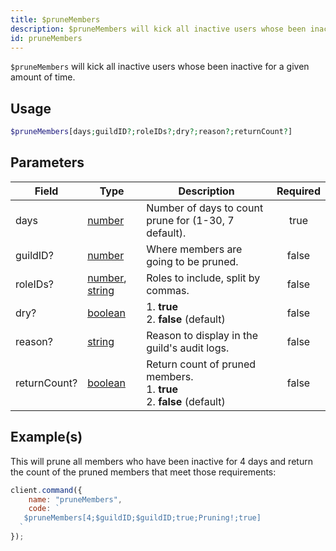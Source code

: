 ```yaml
---
title: $pruneMembers
description: $pruneMembers will kick all inactive users whose been inactive for a given amount of time.
id: pruneMembers
---
```


`$pruneMembers` will kick all inactive users whose been inactive for a given amount of time.

## Usage

```php
$pruneMembers[days;guildID?;roleIDs?;dry?;reason?;returnCount?]
```

## Parameters

| Field        | Type                                                                                                                                                                                                 | Description                                                                      | Required |
| ------------ | ---------------------------------------------------------------------------------------------------------------------------------------------------------------------------------------------------- | -------------------------------------------------------------------------------- | :------: |
| days         | [number](https://developer.mozilla.org/en-US/docs/Web/JavaScript/Reference/Global_Objects/Number)                                                                                                    | Number of days to count prune for (1-30, 7 default).                             |   true   |
| guildID?     | [number](https://developer.mozilla.org/en-US/docs/Web/JavaScript/Reference/Global_Objects/Number)                                                                                                    | Where members are going to be pruned.                                            |  false   |
| roleIDs?     | [number](https://developer.mozilla.org/en-US/docs/Web/JavaScript/Reference/Global_Objects/Number), [string](https://developer.mozilla.org/en-US/docs/Web/JavaScript/Reference/Global_Objects/String) | Roles to include, split by commas.                                               |  false   |
| dry?         | [boolean](https://developer.mozilla.org/en-US/docs/Web/JavaScript/Reference/Global_Objects/Boolean)                                                                                                  | 1. **true** <br /> 2. **false** (default)                                        |  false   |
| reason?      | [string](https://developer.mozilla.org/en-US/docs/Web/JavaScript/Reference/Global_Objects/String)                                                                                                    | Reason to display in the guild's audit logs.                                     |  false   |
| returnCount? | [boolean](https://developer.mozilla.org/en-US/docs/Web/JavaScript/Reference/Global_Objects/Boolean)                                                                                                  | Return count of pruned members. <br /> 1. **true** <br /> 2. **false** (default) |  false   |

## Example(s)

This will prune all members who have been inactive for 4 days and return the count of the pruned members that meet those
requirements:

```javascript
client.command({
    name: "pruneMembers",
    code: `
   $pruneMembers[4;$guildID;$guildID;true;Pruning!;true]
  `
});
```
